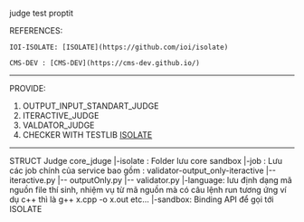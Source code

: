 
judge test proptit

REFERENCES:

    IOI-ISOLATE: [ISOLATE](https://github.com/ioi/isolate)

    CMS-DEV : [CMS-DEV](https://cms-dev.github.io/)

---

PROVIDE:

1. OUTPUT_INPUT_STANDART_JUDGE
2. ITERACTIVE_JUDGE
3. VALDATOR_JUDGE
4. CHECKER WITH TESTLIB
[ISOLATE](https://github.com/ioi/isolate)

---------------------------------------------------------------------------------------------------
STRUCT Judge
core_jduge
|-isolate : Folder lưu core sandbox
|-job : Lưu các job chính của service bao gồm : validator-output_only-iteractive
    |-- iteractive.py 
    |-- outputOnly.py
    |-- validator.py
|-language: lưu định dạng mã nguồn file thí sinh, nhiệm vụ từ mã nguồn mà có câu lệnh run tương ứng ví dụ c++ thì là g++ x.cpp -o x.out etc...
|-sandbox: Binding API để gọi tới ISOLATE 